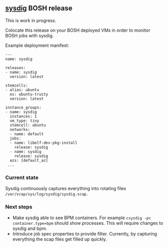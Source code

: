 ## [sysdig](https://github.com/draios/sysdig) BOSH release

This is work in progress.

Colocate this release on your BOSH deployed VMs in order to monitor BOSH jobs with sysdig.

Example deployment manifest:


```
---
name: sysdig

releases:
- name: sysdig
  version: latest

stemcells:
- alias: ubuntu
  os: ubuntu-trusty
  version: latest

instance_groups:
- name: sysdig
  instances: 1
  vm_type: tiny
  stemcell: ubuntu
  networks:
  - name: default
  jobs:
  - name: libelf-dev-pkg-install
    release: sysdig
  - name: sysdig
    release: sysdig
  azs: [default_az]
 ...
```

### Current state

Sysdig continuously captures everything into rotating files `/var/vcap/sys/log/sysdig/sysdig.scap`.

### Next steps

- Make sysdig able to see BPM containers. For example `csysdig -pc container.type=bpm` should show processes. This will require changes to sysdig and bpm.
- Introduce job spec properties to provide filter. Currently, by capturing everything the scap files get filled up quickly.
